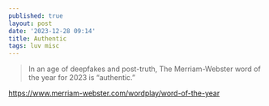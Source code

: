 ```yaml
---
published: true
layout: post
date: '2023-12-28 09:14'
title: Authentic
tags: luv misc 
---
```

> In an age of deepfakes and post-truth, The Merriam-Webster word of the year for 2023 is “authentic.” 

<https://www.merriam-webster.com/wordplay/word-of-the-year>
